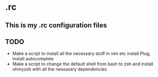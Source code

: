 # .rc

## This is my .rc configuration files

## TODO
- Make a script to install all the necessary stuff in vim etc
install Plug, install autocomplete
- Make a script to change the default shell from bash to zsh and install ohmyzsh with all the nessasary dependencies
